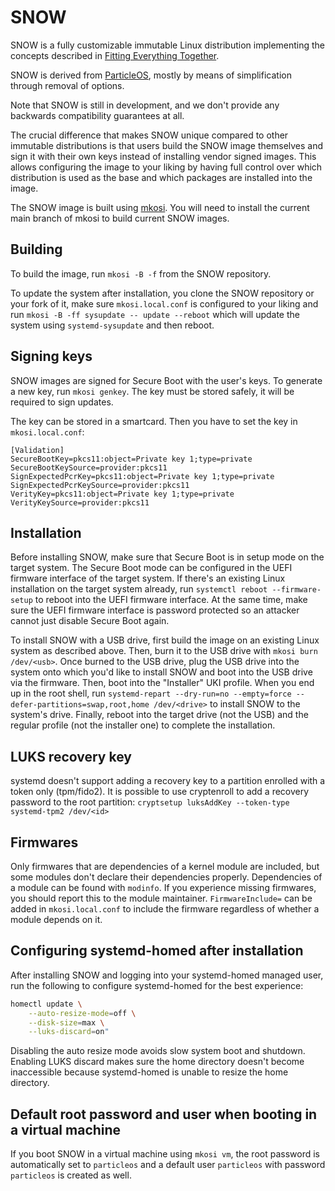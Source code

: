 # SNOW

SNOW is a fully customizable immutable Linux distribution implementing the
concepts described in
[Fitting Everything Together](https://0pointer.net/blog/fitting-everything-together.html).

SNOW is derived from [ParticleOS](https://github.com/systemd/particleos), mostly by means
of simplification through removal of options.

Note that SNOW is still in development, and we don't provide any backwards
compatibility guarantees at all.

The crucial difference that makes SNOW unique compared to other immutable
distributions is that users build the SNOW image themselves and sign it
with their own keys instead of installing vendor signed images. This allows
configuring the image to your liking by having full control over which
distribution is used as the base and which packages are installed into the
image.

The SNOW image is built using [mkosi](https://github.com/systemd/mkosi).
You will need to install the current main branch of mkosi to build current
SNOW images.

## Building

To build the image, run `mkosi -B -f` from the SNOW repository.

To update the system after installation, you clone the SNOW repository
or your fork of it, make sure `mkosi.local.conf` is configured to your liking and
run `mkosi -B -ff sysupdate -- update --reboot` which will update the system using
`systemd-sysupdate` and then reboot.

## Signing keys

SNOW images are signed for Secure Boot with the user's keys. To generate a new key,
run `mkosi genkey`. The key must be stored safely, it will be required to sign updates.

The key can be stored in a smartcard. Then you have to set the key in `mkosi.local.conf`:

```
[Validation]
SecureBootKey=pkcs11:object=Private key 1;type=private
SecureBootKeySource=provider:pkcs11
SignExpectedPcrKey=pkcs11:object=Private key 1;type=private
SignExpectedPcrKeySource=provider:pkcs11
VerityKey=pkcs11:object=Private key 1;type=private
VerityKeySource=provider:pkcs11
```

## Installation

Before installing SNOW, make sure that Secure Boot is in setup mode on the
target system. The Secure Boot mode can be configured in the UEFI firmware
interface of the target system. If there's an existing Linux installation on the
target system already, run `systemctl reboot --firmware-setup` to reboot into
the UEFI firmware interface. At the same time, make sure the UEFI firmware
interface is password protected so an attacker cannot just disable Secure Boot
again.

To install SNOW with a USB drive, first build the image on an existing
Linux system as described above. Then, burn it to the USB drive with
`mkosi burn /dev/<usb>`. Once burned to the USB drive, plug the USB drive into
the system onto which you'd like to install SNOW and boot into the USB
drive via the firmware. Then, boot into the "Installer" UKI profile. When you
end up in the root shell, run
`systemd-repart --dry-run=no --empty=force --defer-partitions=swap,root,home /dev/<drive>`
to install SNOW to the system's drive. Finally, reboot into the target
drive (not the USB) and the regular profile (not the installer one) to complete
the installation.

## LUKS recovery key

systemd doesn't support adding a recovery key to a partition enrolled with a token
only (tpm/fido2). It is possible to use cryptenroll to add a recovery password
to the root partition: `cryptsetup luksAddKey --token-type systemd-tpm2 /dev/<id>`

## Firmwares

Only firmwares that are dependencies of a kernel module are included, but some
modules don't declare their dependencies properly. Dependencies of a module can be
found with `modinfo`. If you experience missing firmwares, you should report
this to the module maintainer. `FirmwareInclude=` can be added in `mkosi.local.conf`
to include the firmware regardless of whether a module depends on it.

## Configuring systemd-homed after installation

After installing SNOW and logging into your systemd-homed managed user,
run the following to configure systemd-homed for the best experience:

```sh
homectl update \
    --auto-resize-mode=off \
    --disk-size=max \
    --luks-discard=on"
```

Disabling the auto resize mode avoids slow system boot and shutdown. Enabling
LUKS discard makes sure the home directory doesn't become inaccessible because
systemd-homed is unable to resize the home directory.

## Default root password and user when booting in a virtual machine

If you boot SNOW in a virtual machine using `mkosi vm`, the root password
is automatically set to `particleos` and a default user `particleos` with password
`particleos` is created as well.
